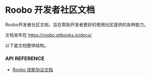 # Roobo 开发者社区文档

Roobo开发者社区文档，旨在帮助开发者更好的使用社区提供的各种能力。

文档发布在 https://roobo.gitbooks.io/docs/

以下是文档整体结构。

### API REFERENCE
* [Roobo 技能协议文档](ApiReference/skill-protocol.md)


